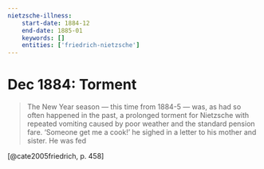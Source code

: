 ```yaml
---
nietzsche-illness:
    start-date: 1884-12
    end-date: 1885-01
    keywords: []
    entities: ['friedrich-nietzsche']
---
```


# Dec 1884: Torment

> The New Year season — this time from 1884-5 — was, as had so often happened
> in the past, a prolonged torment for Nietzsche with repeated vomiting caused
> by poor weather and the standard pension fare. ‘Someone get me a cook!’ he
> sighed in a letter to his mother and sister. He was fed

[@cate2005friedrich, p. 458]
